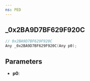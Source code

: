 ```yaml
---
ns: PED
---
```

## _0x2BA9D7BF629F920C

```c
// 0x2BA9D7BF629F920C
Any _0x2BA9D7BF629F920C(Any p0);
```

## Parameters
* **p0**:
